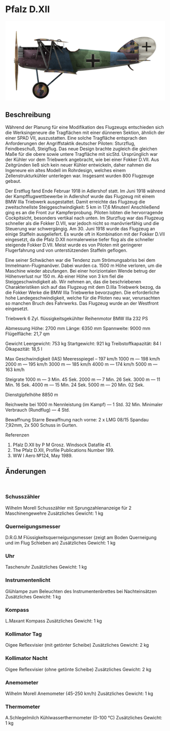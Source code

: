 ﻿# Pfalz D.XII

![pfalzd12](../images/pfalzd12.png)

## Beschreibung

Während der Planung für eine Modifikation des Flugzeugs entschieden sich die Werksingeneure die Tragflächen mit einer dünneren Sektion, ähnlich der einer SPAD VII, auszustatten. Eine solche Tragfläche entsprach den Anforderungen der Angriffstaktik deutscher Piloten: Sturzflug, Feindbeschuß, Steigflug. Das neue Design brachte zugleich die gleichen Maße für die obere sowie untere Tragfläche mit sicStd. Ursprünglich war der Kühler vor dem Triebwerk angebracht, wie bei einer Fokker D.VII. Aus Zeitgründen ließ sich kein neuer Kühler entwickeln, daher nahmen die Ingeneure ein altes Modell im Rohrdesign, welches einem Zellenstrukturkühler unterlegen war. Insgesamt wurden 800 Flugzeuge gebaut.

Der Erstflug fand Ende Februar 1918 in Adlershof statt. Im Juni 1918 während der Kampfflugwettbewerbe in Adlershof wurde das Flugzeug mit einem BMW IIIa Triebwerk ausgestattet. Damit erreichte das Flugzeug die zweitschnellste Steiggeschwindigkeit: 5 km in 17,6 Minuten! Anschließend ging es an die Front zur Kampferprobung. Piloten lobten die hervorragende Cockpitsicht, besonders vertikal nach unten. Im Sturzflug war das Flugzeug schneller als die Fokker D.VII, war jedoch nicht so manövrierfähig und die Steuerung war schwergängig. Am 30. Juni 1918 wurde das Flugzeug an einige Staffeln ausgeliefert. Es wurde oft in Kombination mit der Fokker D.VII eingesetzt, da die Pfalz D.XII normalerweise tiefer flog als die schneller steigende Fokker D.VII. Meist wurde es von Piloten mit geringerer Flugerfahrung und von unterstützenden Staffeln geflogen.

Eine seiner Schwächen war die Tendenz zum Strömungsabriss bei dem Immelmann-Flugmanöver. Dabei wurden ca. 1500 m Höhe verloren, um die Maschine wieder abzufangen. Bei einer horiziontalen Wende betrug der Höhenverlust nur 150 m. Ab einer Höhe von 3 km fiel die Steiggeschwindigkeit ab. Wir nehmen an, das die beschriebenen Charakteristiken sich auf das Flugzeug mit dem D.IIIa Triebwerk bezog, da die Fokker Werke die BMW IIIa Triebwerke bevorzugten. Die erforderliche hohe Landegeschwindigkeit, welche für die Piloten neu war, verursachten so manchen Bruch des Fahrwerks. Das Flugzeug wurde an der Westfront eingesetzt.


Triebwerk 6 Zyl. flüssigkeitsgekühlter Reihenmotor BMW IIIa 232 PS

Abmessung
Höhe: 2700 mm
Länge: 6350 mm
Spannweite: 9000 mm
Flügelfläche: 21,7 qm

Gewicht
Leergewicht: 753 kg
Startgewicht: 921 kg
Treibstoffkapazität: 84 l
Ölkapazität: 18,5 l

Max Geschwindigkeit (IAS)
Meeresspiegel – 197 km/h
1000 m — 198 km/h
2000 m — 195 km/h
3000 m — 185 km/h
4000 m — 174 km/h
5000 m — 163 km/h

Steigrate
1000 m —  3 Min. 45 Sek.
2000 m —  7 Min. 26 Sek.
3000 m — 11 Min. 16 Sek.
4000 m — 15 Min. 24 Sek.
5000 m — 20 Min. 02 Sek.

Dienstgipfelhöhe 8850 m

Reichweite bei 1000 m
Nennleistung (im Kampf) — 1 Std. 32 Min.
Minimaler Verbrauch (Rundflug) — 4 Std.

Bewaffnung
Starre Bewaffnung nach vorne: 2 х LMG 08/15 Spandau 7,92mm, 2x 500 Schuss in Gurten.

Referenzen
1) Pfalz D.XII by P M Grosz. Windsock Datafile 41.
2) The Pfalz D.XII, Profile Publications Number 199.
3) WW I Aero №124, May 1989.

## Änderungen
﻿

### Schusszähler

Wilhelm Morell Schusszähler mit Sprungzahlenanzeige für 2 Maschinengewehre
Zusätzliches Gewicht: 1 kg
﻿

### Querneigungsmesser

D.R.G.M Flüssigkeitsquerneigungsmesser (zeigt am Boden Querneigung und im Flug Schieben an)
Zusätzliches Gewicht: 1 kg
﻿

### Uhr

Taschenuhr
Zusätzliches Gewicht: 1 kg
﻿

### Instrumentenlicht

Glühlampe zum Beleuchten des Instrumentenbrettes bei Nachteinsätzen
Zusätzliches Gewicht: 1 kg
﻿

### Kompass

L.Maxant Kompass
Zusätzliches Gewicht: 1 kg
﻿

### Kollimator Tag

Oigee Reflexvisier (mit getönter Scheibe)
Zusätzliches Gewicht: 2 kg
﻿

### Kollimator Nacht

Oigee Reflexvisier (ohne getönte Scheibe)
Zusätzliches Gewicht: 2 kg
﻿

### Anemometer

Wilhelm Morell Anemometer (45-250 km/h)
Zusätzliches Gewicht: 1 kg
﻿

### Thermometer

A.Schlegelmilch Kühlwasserthermometer (0-100 °C)
Zusätzliches Gewicht: 1 kg
